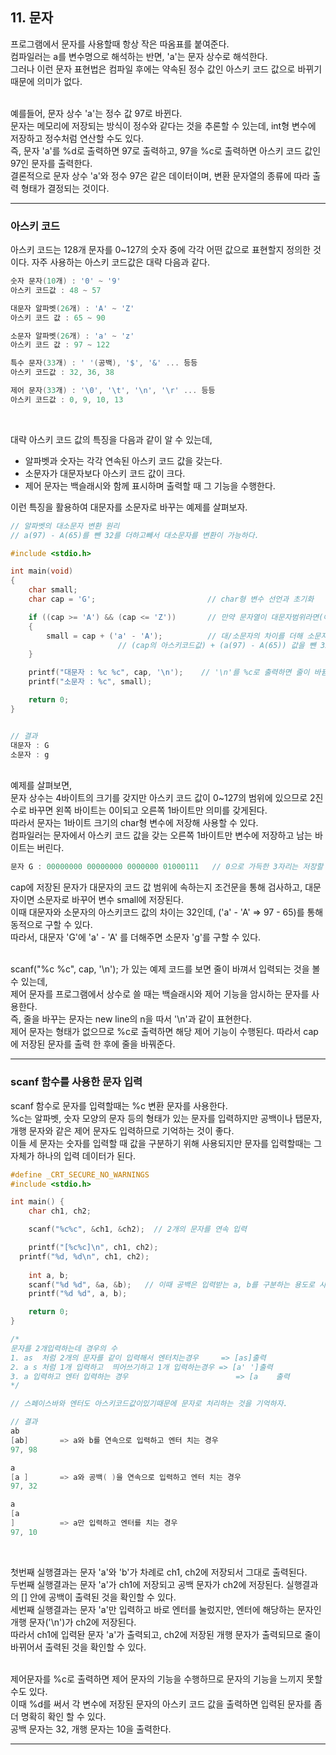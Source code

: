 ## 11. 문자
프로그램에서 문자를 사용할때 항상 작은 따옴표를 붙여준다. <br>
컴파일러는 a를 변수명으로 해석하는 반면, 'a'는 문자 상수로 해석한다. <br>
그러나 이런 문자 표현법은 컴파일 후에는 약속된 정수 값인 아스키 코드 값으로 바뀌기 때문에 의미가 없다. <br><br>

예를들어, 문자 상수 'a'는 정수 값 97로 바뀐다. <br>
문자는 메모리에 저장되는 방식이 정수와 같다는 것을 추론할 수 있는데, int형 변수에 저장하고 정수처럼 연산할 수도 있다. <br>
즉, 문자 'a'를 %d로 출력하면 97로 출력하고, 97을 %c로 출력하면 아스키 코드 값인 97인 문자를 출력한다. <br>
결론적으로 문자 상수 'a'와 정수 97은 같은 데이터이며, 변환 문자열의 종류에 따라 출력 형태가 결정되는 것이다. <br>

-----------------------------------------------

### 아스키 코드
아스키 코드는 128개 문자를 0~127의 숫자 중에 각각 어떤 값으로 표현할지 정의한 것이다. 자주 사용하는 아스키 코드값은 대략 다음과 같다. <br>
```C
숫자 문자(10개) : '0' ~ '9'   
아스키 코드값 : 48 ~ 57
```

```C
대문자 알파벳(26개) : 'A' ~ 'Z'
아스키 코드 값 : 65 ~ 90
```

```C
소문자 알파벳(26개) : 'a' ~ 'z'
아스키 코드 값 : 97 ~ 122
```

```C
특수 문자(33개) : ' '(공백), '$', '&' ... 등등   
아스키 코드값 : 32, 36, 38
```

```C
제어 문자(33개) : '\0', '\t', '\n', '\r' ... 등등   
아스키 코드값 : 0, 9, 10, 13
```
<br>

대략 아스키 코드 값의 특징을 다음과 같이 알 수 있는데,
- 알파벳과 숫자는 각각 연속된 아스키 코드 값을 갖는다.
- 소문자가 대문자보다 아스키 코드 값이 크다.
- 제어 문자는 백슬래시와 함께 표시하며 출력할 때 그 기능을 수행한다.

이런 특징을 활용하여 대문자를 소문자로 바꾸는 예제를 살펴보자.

```C
// 알파벳의 대소문자 변환 원리
// a(97) - A(65)를 뺀 32를 더하고빼서 대소문자를 변환이 가능하다.

#include <stdio.h>

int main(void) 
{
	char small;
	char cap = 'G';					        // char형 변수 선언과 초기화

	if ((cap >= 'A') && (cap <= 'Z'))	    // 만약 문자열이 대문자범위라면(아스키코드값 A(65) ~ Z(90) 사이라면)
	{
		small = cap + ('a' - 'A');			// 대/소문자의 차이를 더해 소문자로 변환 
						// (cap의 아스키코드값) + (a(97) - A(65)) 값을 뺀 32의 값이 저장됨.
	}

	printf("대문자 : %c %c", cap, '\n');    // '\n'를 %c로 출력하면 줄이 바뀜.
	printf("소문자 : %c", small);

	return 0;
}


// 결과
대문자 : G
소문자 : g
```
<br>
예제를 살펴보면, <br>
문자 상수는 4바이트의 크기를 갖지만 아스키 코드 값이 0~127의 범위에 있으므로 2진수로 바꾸면 왼쪽 바이트는 0이되고 오른쪽 1바이트만 의미를 갖게된다. <br>
따라서 문자는 1바이트 크기의 char형 변수에 저장해 사용할 수 있다. <br>
컴파일러는 문자에서 아스키 코드 값을 갖는 오른쪽 1바이트만 변수에 저장하고 남는 바이트는 버린다. <br>

```C
문자 G : 00000000 00000000 0000000 01000111   // 0으로 가득한 3자리는 저장할 공간이 없으므로 버려지고, cap에 0100011이 저장된다.
```

cap에 저장된 문자가 대문자의 코드 값 범위에 속하는지 조건문을 통해 검사하고, 대문자이면 소문자로 바꾸어 변수 small에 저장된다. <br>
이때 대문자와 소문자의 아스키코드 값의 차이는 32인데, ('a' - 'A' => 97 - 65)를 통해 동적으로 구할 수 있다. <br>
따라서, 대문자 'G'에 'a' - 'A' 를 더해주면 소문자 'g'를 구할 수 있다. <br><br>

scanf("%c %c", cap, '\n'); 가 있는 예제 코드를 보면 줄이 바껴서 입력되는 것을 볼 수 있는데,<br>
제어 문자를 프로그램에서 상수로 쓸 때는 백슬래시와 제어 기능을 암시하는 문자를 사용한다. <br>
즉, 줄을 바꾸는 문자는 new line의 n을 따서 '\n'과 같이 표현한다. <br>
제어 문자는 형태가 없으므로 %c로 출력하면 해당 제어 기능이 수행된다. 따라서 cap에 저장된 문자를 출력 한 후에 줄을 바꿔준다. <br>

-----------------------------------------------

### scanf 함수를 사용한 문자 입력
scanf 함수로 문자를 입력할때는 %c 변환 문자를 사용한다. <br>
%c는 알파벳, 숫자 모양의 문자 등의 형태가 있는 문자를 입력하지만 공백이나 탭문자, 개행 문자와 같은 제어 문자도 입력하므로 기억하는 것이 좋다. <br>
이들 세 문자는 숫자를 입력할 때 값을 구분하기 위해 사용되지만 문자를 입력할때는 그 자체가 하나의 입력 데이터가 된다. <br>

```C
#define _CRT_SECURE_NO_WARNINGS
#include <stdio.h>

int main() {
	char ch1, ch2;

	scanf("%c%c", &ch1, &ch2);  // 2개의 문자를 연속 입력

	printf("[%c%c]\n", ch1, ch2);
  printf("%d, %d\n", ch1, ch2);
	
	int a, b;
	scanf("%d %d", &a, &b);   // 이때 공백은 입력받는 a, b를 구분하는 용도로 사용.
	printf("%d %d", a, b);

	return 0;
}

/*
문자를 2개입력하는데 경우의 수
1. as  처럼 2개의 문자를 같이 입력해서 엔터치는경우     => [as]출력
2. a s 처럼 1개 입력하고  띄어쓰기하고 1개 입력하는경우 => [a' ']출력
3. a 입력하고 엔터 입력하는 경우						=> [a    출력
*/

// 스페이스바와 엔터도 아스키코드값이있기때문에 문자로 처리하는 것을 기억하자.

// 결과
ab  
[ab]       => a와 b를 연속으로 입력하고 엔터 치는 경우
97, 98

a 
[a ]       => a와 공백( )을 연속으로 입력하고 엔터 치는 경우
97, 32

a
[a
]          => a만 입력하고 엔터를 치는 경우
97, 10
```
<br>

첫번째 실행결과는 문자 'a'와 'b'가 차례로 ch1, ch2에 저장되서 그대로 출력된다. <br>
두번째 실행결과는 문자 'a'가 ch1에 저장되고 공백 문자가 ch2에 저장된다. 실행결과의 [] 안에 공백이 출력된 것을 확인할 수 있다.  <br>
세번째 실행결과는 문자 'a'만 입력하고 바로 엔터를 눌렀지만, 엔터에 해당하는 문자인 개행 문자('\n')가 ch2에 저장된다. <br>
따라서 ch1에 입력돤 문자 'a'가 출력되고, ch2에 저장된 개행 문자가 출력되므로 줄이 바뀌어서 출력된 것을 확인할 수 있다. <br><br>

제어문자를 %c로 출력하면 제어 문자의 기능을 수행하므로 문자의 기능을 느끼지 못할수도 있다. <br>
이때 %d를 써서 각 변수에 저장된 문자의 아스키 코드 값을 출력하면 입력된 문자를 좀 더 명확히 확인 할 수 있다.<br>
공백 문자는 32, 개행 문자는 10을 출력한다. <br>




-----------------------------------------------












